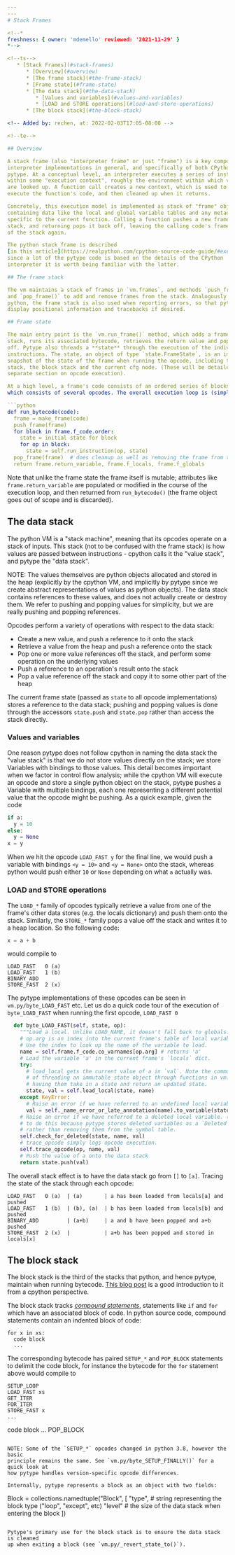 ```yaml
---
---
# Stack Frames

<!--*
freshness: { owner: 'mdemello' reviewed: '2021-11-29' }
*-->

<!--ts-->
   * [Stack Frames](#stack-frames)
      * [Overview](#overview)
      * [The frame stack](#the-frame-stack)
      * [Frame state](#frame-state)
      * [The data stack](#the-data-stack)
         * [Values and variables](#values-and-variables)
         * [LOAD and STORE operations](#load-and-store-operations)
      * [The block stack](#the-block-stack)

<!-- Added by: rechen, at: 2022-02-03T17:05-08:00 -->

<!--te-->

## Overview

A stack frame (also "interpreter frame" or just "frame") is a key component of
interpreter implementations in general, and specifically of both CPython and
pytype. At a conceptual level, an interpreter executes a series of instructions
within some "execution context", roughly the environment within which variables
are looked up. A function call creates a new context, which is used to
execute the function's code, and then cleaned up when it returns.

Concretely, this execution model is implemented as stack of "frame" objects,
containing data like the local and global variable tables and any metadata
specific to the current function. Calling a function pushes a new frame onto the
stack, and returning pops it back off, leaving the calling code's frame on top
of the stack again.

The python stack frame is described
[in this article](https://realpython.com/cpython-source-code-guide/#execution);
since a lot of the pytype code is based on the details of the CPython
interpreter it is worth being familiar with the latter.

## The frame stack

The vm maintains a stack of frames in `vm.frames`, and methods `push_frame()`
and `pop_frame()` to add and remove frames from the stack. Analogously to
python, the frame stack is also used when reporting errors, so that pytype can
display positional information and tracebacks if desired.

## Frame state

The main entry point is the `vm.run_frame()` method, which adds a frame to the
stack, runs its associated bytecode, retrieves the return value and pops it back
off. Pytype also threads a **state** through the execution of the individual
instructions. The state, an object of type `state.FrameState`, is an immutable
snapshot of the state of the frame when running the opcode, including the data
stack, the block stack and the current cfg node. (These will be detailed in a
separate section on opcode execution).

At a high level, a frame's code consists of an ordered series of blocks, each of
which consists of several opcodes. The overall execution loop is (simplified):

```python
def run_bytecode(code):
  frame = make_frame(code)
  push_frame(frame)
  for block in frame.f_code.order:
    state = initial state for block
    for op in block:
      state = self.run_instruction(op, state)
  pop_frame(frame)  # does cleanup as well as removing the frame from the stack
  return frame.return_variable, frame.f_locals, frame.f_globals
```

Note that unlike the frame state the frame itself is mutable; attributes like
`frame.return_variable` are populated or modified in the course of the execution
loop, and then returned from `run_bytecode()` (the frame object goes out of
scope and is discarded).

## The data stack

The python VM is a "stack machine", meaning that its opcodes operate on a stack
of inputs. This stack (not to be confused with the frame stack) is how
values are passed between instructions - cpython calls it the "value
stack", and pytype the "data stack".

NOTE: The values themselves are python objects allocated and stored in the heap
(explicitly by the cpython VM, and implicitly by pytype since we create abstract
representations of values as python objects). The data stack contains references
to these values, and does not actually create or destroy them. We refer to
pushing and popping values for simplicity, but we are really pushing and popping
references.

Opcodes perform a variety of operations with respect to the data stack:

- Create a new value, and push a reference to it onto the stack
- Retrieve a value from the heap and push a reference onto the stack
- Pop one or more value references off the stack, and perform some operation on
  the underlying values
- Push a reference to an operation's result onto the stack
- Pop a value reference off the stack and copy it to some other part of the
  heap

The current frame state (passed as `state` to all opcode implementations) stores
a reference to the data stack; pushing and popping values is done through the
accessors `state.push` and `state.pop` rather than access the stack directly.

### Values and variables

One reason pytype does not follow cpython in naming the data stack the "value
stack" is that we do not store values directly on the stack; we store Variables
with bindings to those values. This detail becomes important when we factor in
control flow analysis; while the cpython VM will execute an opcode and store
a single python object on the stack, pytype pushes a Variable with multiple
bindings, each one representing a different potential value that the opcode
might be pushing. As a quick example, given the code

```python
if a:
  y = 10
else:
  y = None
x = y
```

When we hit the opcode `LOAD_FAST y` for the final line, we would push a
variable with bindings `<y = 10>` and `<y = None>` onto the stack, whereas
python would push either `10` or `None` depending on what `a` actually was.

### LOAD and STORE operations

The `LOAD_*` family of opcodes typically retrieve a value from one of the
frame's other data stores (e.g. the locals dictionary) and push them onto the
stack. Similarly, the `STORE_*` family pops a value off the stack and writes it
to a heap location. So the following code:

```python
x = a + b
```

would compile to

```
LOAD_FAST   0 (a)
LOAD_FAST   1 (b)
BINARY_ADD
STORE_FAST  2 (x)
```

The pytype implementations of these opcodes can be seen in
`vm.py/byte_LOAD_FAST` etc. Let us do a quick code tour of the execution of
`byte_LOAD_FAST` when running the first opcode, `LOAD_FAST 0`

```python
  def byte_LOAD_FAST(self, state, op):
    """Load a local. Unlike LOAD_NAME, it doesn't fall back to globals."""
    # op.arg is an index into the current frame's table of local variable names.
    # Use the index to look up the name of the variable to load.
    name = self.frame.f_code.co_varnames[op.arg] # returns 'a'
    # Load the variable 'a' in the current frame's `locals` dict.
    try:
      # load_local gets the current value of a in `val`. Note the common pattern
      # of threading an immutable state object through functions in vm.py by
      # having them take in a state and return an updated state.
      state, val = self.load_local(state, name)
    except KeyError:
      # Raise an error if we have referred to an undefined local variable
      val = self._name_error_or_late_annotation(name).to_variable(state.node)
    # Raise an error if we have referred to a deleted local variable. (We need
    # to do this because pytype stores deleted variables as a `Deleted` object
    # rather than removing them from the symbol table.
    self.check_for_deleted(state, name, val)
    # trace_opcode simply logs opcode execution.
    self.trace_opcode(op, name, val)
    # Push the value of a onto the data stack
    return state.push(val)
```

The overall stack effect is to have the data stack go from `[]` to `[a]`.
Tracing the state of the stack through each opcode:

```
LOAD_FAST   0 (a)  | (a)       | a has been loaded from locals[a] and pushed
LOAD_FAST   1 (b)  | (b), (a)  | b has been loaded from locals[b] and pushed
BINARY_ADD         | (a+b)     | a and b have been popped and a+b pushed
STORE_FAST  2 (x)  |           | a+b has been popped and stored in locals[x]
```

## The block stack

The block stack is the third of the stacks that python, and hence pytype,
maintain when running bytecode. [This blog
post](https://tech.blog.aknin.name/2010/07/22/pythons-innards-interpreter-stacks/)
is a good introduction to it from a cpython perspective.

The block stack tracks [*compound
statements*](https://docs.python.org/3/reference/compound_stmts.html),
statements like `if` and `for` which have an associated block of code. In python
source code, compound statements contain an indented block of code:
```
for x in xs:
  code block
  ...
```

The corresponding bytecode has paired `SETUP_*` and `POP_BLOCK` statements to
delimit the code block, for instance the bytecode for the `for` statement above
would compile to

```
SETUP_LOOP
LOAD_FAST xs
GET_ITER
FOR_ITER
STORE_FAST x
...
```

code block
...
POP_BLOCK
```

NOTE: Some of the `SETUP_*` opcodes changed in python 3.8, however the basic
principle remains the same. See `vm.py/byte_SETUP_FINALLY()` for a quick look at
how pytype handles version-specific opcode differences.

Internally, pytype represents a block as an object with two fields:

```
Block = collections.namedtuple("Block", [
  "type",     # string representing the block type ("loop", "except", etc)
  "level"     # the size of the data stack when entering the block
])
```

Pytype's primary use for the block stack is to ensure the data stack is cleaned
up when exiting a block (see `vm.py/_revert_state_to()`).
